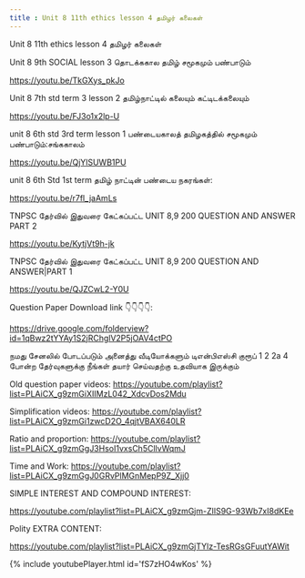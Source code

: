 ```yaml
---
title : Unit 8 11th ethics lesson 4 தமிழர் கலைகள்
---
```


Unit 8 11th ethics lesson 4 தமிழர் கலைகள்

Unit 8 9th SOCIAL lesson 3 தொடக்ககால தமிழ் சமூகமும் பண்பாடும்

https://youtu.be/TkGXys_pkJo

Unit 8 7th std term 3 lesson 2 தமிழ்நாட்டில் கலையும் கட்டிடக்கலையும்

https://youtu.be/FJ3o1x2lp-U


unit 8 6th std 3rd term lesson 1 பண்டையகாலத் தமிழகத்தில் சமூகமும் பண்பாடும்:சங்ககாலம்

https://youtu.be/QjYlSUWB1PU


unit 8 6th Std 1st term தமிழ் நாட்டின் பண்டைய நகரங்கள்:

https://youtu.be/r7fl_jaAmLs

TNPSC  தேர்வில் இதுவரை கேட்கப்பட்ட UNIT 8,9 200 QUESTION AND ANSWER PART 2

https://youtu.be/KytjVt9h-jk

TNPSC தேர்வில் இதுவரை கேட்கப்பட்ட UNIT 8,9 200 QUESTION AND ANSWER|PART 1

https://youtu.be/QJZCwL2-Y0U



Question Paper Download link 👇👇👇👇:

https://drive.google.com/folderview?id=1qBwz2tYYAy1S2jRChglV2P5jOAV4ctPO

நமது சேனலில் போடப்படும் அனைத்து வீடியோக்களும் டிஎன்பிஎஸ்சி குரூப் 1 2 2a 4 போன்ற தேர்வுகளுக்கு நீங்கள் தயார் செய்வதற்கு உதவியாக இருக்கும்

Old question paper videos:
https://youtube.com/playlist?list=PLAiCX_g9zmGiXIIMzL042_XdcvDos2Mdu

Simplification videos:
https://youtube.com/playlist?list=PLAiCX_g9zmGi1zwcD2O_4qjtVBAX640LR

Ratio and proportion:
https://youtube.com/playlist?list=PLAiCX_g9zmGgJ3HsoI1vxsCh5CllvWqmJ

Time and Work:
https://youtube.com/playlist?list=PLAiCX_g9zmGgJ0GRvPlMGnMepP9Z_Xjj0

SIMPLE INTEREST AND COMPOUND INTEREST:

https://youtube.com/playlist?list=PLAiCX_g9zmGjm-ZIlS9G-93Wb7xI8dKEe


Polity EXTRA CONTENT:

https://youtube.com/playlist?list=PLAiCX_g9zmGjTYlz-TesRGsGFuutYAWit



{% include youtubePlayer.html id='fS7zHO4wKos' %}
